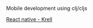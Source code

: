 Mobile development using clj/cljs

[React native - Krell](https://github.com/vouch-opensource/krell/wiki/Reagent-Tutorial)